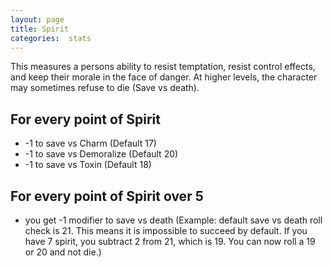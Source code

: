 ```yaml
---
layout: page
title: Spirit
categories:  stats
---
```


This measures a persons ability to resist temptation, resist control effects, and keep their morale in the face of danger. At higher levels, the character may sometimes refuse to die (Save vs death).

## For every point of Spirit
- -1 to save vs Charm (Default 17)
- -1 to save vs Demoralize (Default 20)
- -1 to save vs Toxin (Default 18)

## For every point of Spirit over 5
- you get -1 modifier to save vs death (Example: default save vs death roll check is 21. This means it is impossible to succeed by default. If you have 7 spirit, you subtract 2 from 21, which is 19. You can now roll a 19 or 20 and not die.)
